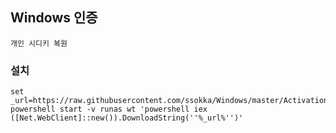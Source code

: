 ﻿## Windows 인증
`개인 시디키 복원`

### 설치
```
set _url=https://raw.githubusercontent.com/ssokka/Windows/master/Activation/install.ps1
powershell start -v runas wt 'powershell iex ([Net.WebClient]::new()).DownloadString(''%_url%'')'

```

